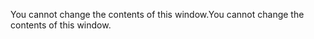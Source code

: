 <span data-ttu-id="9a587-101">You cannot change the contents of this window.</span><span class="sxs-lookup"><span data-stu-id="9a587-101">You cannot change the contents of this window.</span></span>